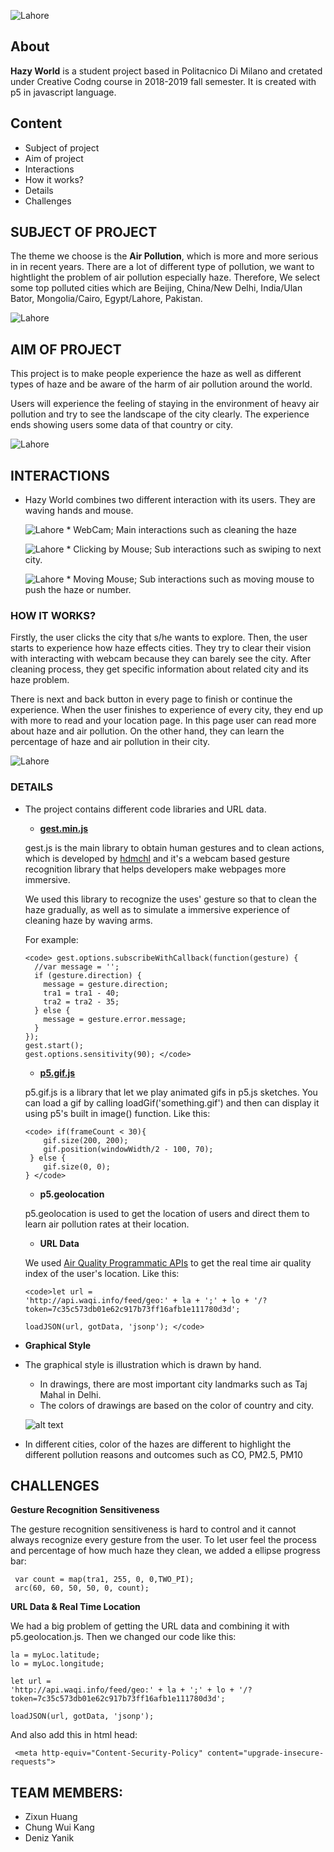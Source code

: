 ![Lahore](https://github.com/drawwithcode/2018-group-work-group-10/blob/master/assets/losgo.png)
 
 ## About
 **Hazy World** is a student project based in Politacnico Di Milano and cretated under Creative Codng course in 2018-2019 fall semester. It is created with p5 in javascript language.  

## Content
 * Subject of project
 * Aim of project
 * Interactions
 * How it works?
 * Details
 * Challenges
 
## SUBJECT OF PROJECT 

The theme we choose is the **Air Pollution**, which is more and more serious in in recent years. There are a lot of different type of pollution, we want to hightlight the problem of air pollution especially haze. Therefore, We select some top polluted cities which are Beijing, China/New Delhi, India/Ulan Bator, Mongolia/Cairo, Egypt/Lahore, Pakistan.

![Lahore](https://github.com/drawwithcode/2018-group-work-group-10/blob/master/assets/map_readme.png)

## AIM OF PROJECT

This project is to make people experience the haze as well as different types of haze and be aware of the harm of air pollution around the world. 

Users will experience the feeling of staying in the environment of heavy air pollution and try to see the landscape of the city clearly. The experience ends showing users some data of that country or city.

![Lahore](https://github.com/drawwithcode/2018-group-work-group-10/blob/master/assets/readme_haze.jpg)

## INTERACTIONS
* Hazy World combines two different interaction with its users. They are waving hands and mouse.
 
     ![Lahore](https://github.com/drawwithcode/2018-group-work-group-10/blob/master/assets/video-call.png)
      * WebCam; Main interactions such as cleaning the haze 

     ![Lahore](https://github.com/drawwithcode/2018-group-work-group-10/blob/master/assets/cursor1.png)
       * Clicking by Mouse; Sub interactions such as swiping to next city.
     
     ![Lahore](https://github.com/drawwithcode/2018-group-work-group-10/blob/master/assets/cursor2.png)
       * Moving Mouse; Sub interactions such as moving mouse to push the haze or number.

### HOW IT WORKS?

Firstly, the user clicks the city that s/he wants to explore. Then, the user starts to experience how haze effects cities. They try to clear their vision with interacting with webcam because they can barely see the city. After cleaning process, they get specific information about related city and its haze problem. 

There is next and back button in every page to finish or continue the experience. When the user finishes to experience of every city, they end up with more to read and your location page. In this page user can read more about haze and air pollution. On the other hand, they can learn the percentage of haze and air pollution in their city. 

 ![Lahore](https://github.com/drawwithcode/2018-group-work-group-10/blob/master/assets/gest.gif)

### DETAILS 

* The project contains different code libraries and URL data. 

  * **[gest.min.js](https://github.com/hdmchl/gest.js)** 
  
  gest.js is the main library to obtain human gestures and to clean actions, which is developed by [hdmchl](https://github.com/hdmchl) and it's a webcam based gesture recognition library that helps developers make webpages more immersive.
  
  We used this library to recognize the uses' gesture so that to clean the haze gradually, as well as to simulate a immersive experience of cleaning haze by waving arms.
  
  For example:
  
  ```
  <code> gest.options.subscribeWithCallback(function(gesture) {
    //var message = '';
    if (gesture.direction) {
      message = gesture.direction;
      tra1 = tra1 - 40;
      tra2 = tra2 - 35;
    } else {
      message = gesture.error.message;
    }
  });
  gest.start();
  gest.options.sensitivity(90); </code> 
  ```
  * **[p5.gif.js](https://github.com/antiboredom/p5.gif.js)**
  
  p5.gif.js is a library that let we play animated gifs in p5.js sketches. You can load a gif by calling loadGif('something.gif') and then can display it using p5's built in image() function. Like this:
  
  ```
  <code> if(frameCount < 30){
      gif.size(200, 200);
      gif.position(windowWidth/2 - 100, 70);
   } else {
      gif.size(0, 0);
  } </code> 
  ```
  
  * **p5.geolocation** 
  
  p5.geolocation is used to get the location of users and direct them to learn air pollution rates at their location.
  
  * **URL Data** 
  
  We used [Air Quality Programmatic APIs](http://aqicn.org/api/cn/) to get the real time air quality index of the user's location. Like this:
  
  ```
  <code>let url =
  'http://api.waqi.info/feed/geo:' + la + ';' + lo + '/?token=7c35c573db01e62c917b73ff16afb1e111780d3d';
  
  loadJSON(url, gotData, 'jsonp'); </code>
  ```
 
 
 * **Graphical Style** 
 
* The graphical style is illustration which is drawn by hand. 

  * In drawings, there are most important city landmarks such as Taj Mahal in Delhi. 
  * The colors of drawings are based on the color of country and city. 
  
  ![alt text](https://github.com/drawwithcode/2018-group-work-group-10/blob/master/assets/delhi.jpg)

* In different cities, color of the hazes are different to highlight the different pollution reasons and outcomes such as CO, PM2.5, PM10 

## CHALLENGES

**Gesture Recognition Sensitiveness**

  The gesture recognition sensitiveness is hard to control and it cannot always recognize every gesture from the user. To let user feel the process and percentage of how much haze they clean, we added a ellipse progress bar:

 ```
  var count = map(tra1, 255, 0, 0,TWO_PI);
  arc(60, 60, 50, 50, 0, count);
  ```

**URL Data & Real Time Location**

  We had a big problem of getting the URL data and combining it with p5.geolocation.js. Then we changed our code like this:

```
la = myLoc.latitude;
lo = myLoc.longitude;
  
let url =
'http://api.waqi.info/feed/geo:' + la + ';' + lo + '/?token=7c35c573db01e62c917b73ff16afb1e111780d3d';
  
loadJSON(url, gotData, 'jsonp');
 ```
  And also add this in html head:
  
  ```  <meta http-equiv="Content-Security-Policy" content="upgrade-insecure-requests"> ``` 


## TEAM MEMBERS:
  * Zixun  Huang
  * Chung Wui Kang
  * Deniz Yanik
